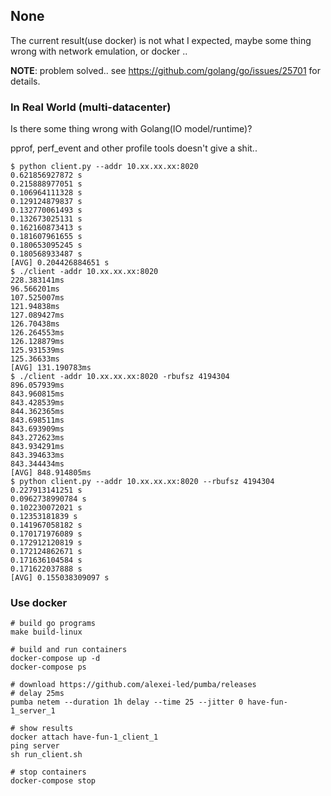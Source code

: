 ## None

The current result(use docker) is not what I expected, maybe some thing wrong with network emulation, or docker ..

**NOTE**: problem solved.. see https://github.com/golang/go/issues/25701 for details.


### In Real World (multi-datacenter)

Is there some thing wrong with Golang(IO model/runtime)?

pprof, perf_event and other profile tools doesn't give a shit..

```
$ python client.py --addr 10.xx.xx.xx:8020
0.621856927872 s
0.215888977051 s
0.106964111328 s
0.129124879837 s
0.132770061493 s
0.132673025131 s
0.162160873413 s
0.181607961655 s
0.180653095245 s
0.180568933487 s
[AVG] 0.204426884651 s
$ ./client -addr 10.xx.xx.xx:8020
228.383141ms
96.566201ms
107.525007ms
121.94838ms
127.089427ms
126.70438ms
126.264553ms
126.128879ms
125.931539ms
125.36633ms
[AVG] 131.190783ms
$ ./client -addr 10.xx.xx.xx:8020 -rbufsz 4194304
896.057939ms
843.960815ms
843.428539ms
844.362365ms
843.698511ms
843.693909ms
843.272623ms
843.934291ms
843.394633ms
843.344434ms
[AVG] 848.914805ms
$ python client.py --addr 10.xx.xx.xx:8020 --rbufsz 4194304
0.227913141251 s
0.0962738990784 s
0.102230072021 s
0.12353181839 s
0.141967058182 s
0.170171976089 s
0.172912120819 s
0.172124862671 s
0.171636104584 s
0.171622037888 s
[AVG] 0.155038309097 s
```

### Use docker

```
# build go programs
make build-linux

# build and run containers
docker-compose up -d
docker-compose ps

# download https://github.com/alexei-led/pumba/releases
# delay 25ms
pumba netem --duration 1h delay --time 25 --jitter 0 have-fun-1_server_1

# show results
docker attach have-fun-1_client_1
ping server
sh run_client.sh

# stop containers
docker-compose stop
```
